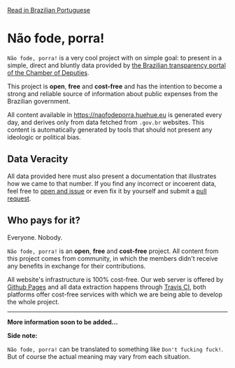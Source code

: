 [Read in Brazilian Portuguese](https://github.com/HueHueBR/nao-fode-porra/blob/master/README.md)

# Não fode, porra!

`Não fode, porra!` is a very cool project with on simple goal: to present in a simple, direct and bluntly data provided by [the Brazilian transparency portal of the Chamber of Deputies](http://www.camara.gov.br/cota-parlamentar/).

This project is **open**, **free** and **cost-free** and has the intention to become a strong and reliable source of information about public expenses from the Brazilian government.

All content available in https://naofodeporra.huehue.eu is generated every day, and derives only from data fetched from `.gov.br` websites. This content is automatically generated by tools that should not present any ideologic or political bias.

## Data Veracity

All data provided here must also present a documentation that illustrates how we came to that number.
If you find any incorrect or incoerent data, feel free to [open and issue](https://github.com/HueHueBR/nao-fode-porra/issues) or even fix it by yourself and submit a [pull request](https://github.com/HueHueBR/nao-fode-porra/pulls).

## Who pays for it?

Everyone. Nobody.

`Não fode, porra!` is an **open**, **free** and **cost-free** project. All content from this project comes from community, in which the members didn't receive any benefits in exchange for their contributions.

All website's infrastructure is 100% cost-free. Our web server is offered by [Github Pages](https://pages.github.com/) and all data extraction happens through [Travis CI](https://travis-ci.org/), both platforms offer cost-free services with which we are being able to develop the whole project.


--------------

**More information soon to be added...**

**Side note:**

`Não fode, porra!` can be translated to something like `Don't fucking fuck!`. But of course the actual meaning may vary from each situation.
